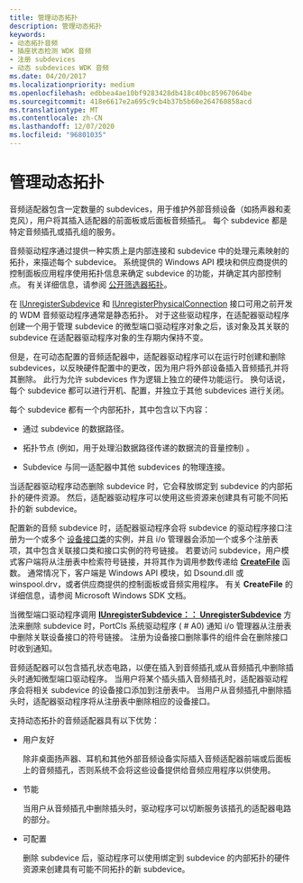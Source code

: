 ```yaml
---
title: 管理动态拓扑
description: 管理动态拓扑
keywords:
- 动态拓扑音频
- 插座状态检测 WDK 音频
- 注册 subdevices
- 动态 subdevices WDK 音频
ms.date: 04/20/2017
ms.localizationpriority: medium
ms.openlocfilehash: edbbea4ae10bf9283428db418c40bc85967064be
ms.sourcegitcommit: 418e6617e2a695c9cb4b37b5b60e264760858acd
ms.translationtype: MT
ms.contentlocale: zh-CN
ms.lasthandoff: 12/07/2020
ms.locfileid: "96801035"
---
```

# <a name="managing-dynamic-topologies"></a>管理动态拓扑


音频适配器包含一定数量的 subdevices，用于维护外部音频设备（如扬声器和麦克风），用户将其插入适配器的前面板或后面板音频插孔。 每个 subdevice 都是特定音频插孔或插孔组的服务。

音频驱动程序通过提供一种实质上是内部连接和 subdevice 中的处理元素映射的拓扑，来描述每个 subdevice。 系统提供的 Windows API 模块和供应商提供的控制面板应用程序使用拓扑信息来确定 subdevice 的功能，并确定其内部控制点。 有关详细信息，请参阅 [公开筛选器拓扑](exposing-filter-topology.md)。

在 [IUnregisterSubdevice](/windows-hardware/drivers/ddi/portcls/nn-portcls-iunregistersubdevice) 和 [IUnregisterPhysicalConnection](/windows-hardware/drivers/ddi/portcls/nn-portcls-iunregisterphysicalconnection) 接口可用之前开发的 WDM 音频驱动程序通常是静态拓扑。 对于这些驱动程序，在适配器驱动程序创建一个用于管理 subdevice 的微型端口驱动程序对象之后，该对象及其关联的 subdevice 在适配器驱动程序对象的生存期内保持不变。

但是，在可动态配置的音频适配器中，适配器驱动程序可以在运行时创建和删除 subdevices，以反映硬件配置中的更改，因为用户将外部设备插入音频插孔并将其删除。 此行为允许 subdevices 作为逻辑上独立的硬件功能运行。 换句话说，每个 subdevice 都可以进行开机、配置，并独立于其他 subdevices 进行关闭。

每个 subdevice 都有一个内部拓扑，其中包含以下内容：

-   通过 subdevice 的数据路径。

-   拓扑节点 (例如，用于处理沿数据路径传递的数据流的音量控制) 。

-   Subdevice 与同一适配器中其他 subdevices 的物理连接。

当适配器驱动程序动态删除 subdevice 时，它会释放绑定到 subdevice 的内部拓扑的硬件资源。 然后，适配器驱动程序可以使用这些资源来创建具有可能不同拓扑的新 subdevice。

配置新的音频 subdevice 时，适配器驱动程序会将 subdevice 的驱动程序接口注册为一个或多个 [设备接口类](../install/overview-of-device-interface-classes.md)的实例，并且 i/o 管理器会添加一个或多个注册表项，其中包含关联接口类和接口实例的符号链接。 若要访问 subdevice，用户模式客户端将从注册表中检索符号链接，并将其作为调用参数传递给 [**CreateFile**](/windows/win32/api/fileapi/nf-fileapi-createfilea) 函数。 通常情况下，客户端是 Windows API 模块，如 Dsound.dll 或 winspool.drv，或者供应商提供的控制面板或音频实用程序。 有关 **CreateFile** 的详细信息，请参阅 Microsoft Windows SDK 文档。

当微型端口驱动程序调用 [**IUnregisterSubdevice：： UnregisterSubdevice**](/windows-hardware/drivers/ddi/portcls/nf-portcls-iunregistersubdevice-unregistersubdevice) 方法来删除 subdevice 时，PortCls 系统驱动程序 ( # A0) 通知 i/o 管理器从注册表中删除关联设备接口的符号链接。 注册为设备接口删除事件的组件会在删除接口时收到通知。

音频适配器可以包含插孔状态电路，以便在插入到音频插孔或从音频插孔中删除插头时通知微型端口驱动程序。 当用户将某个插头插入音频插孔时，适配器驱动程序会将相关 subdevice 的设备接口添加到注册表中。 当用户从音频插孔中删除插头时，适配器驱动程序将从注册表中删除相应的设备接口。

支持动态拓扑的音频适配器具有以下优势：

-   用户友好

    除非桌面扬声器、耳机和其他外部音频设备实际插入音频适配器前端或后面板上的音频插孔，否则系统不会将这些设备提供给音频应用程序以供使用。

-   节能

    当用户从音频插孔中删除插头时，驱动程序可以切断服务该插孔的适配器电路的部分。

-   可配置

    删除 subdevice 后，驱动程序可以使用绑定到 subdevice 的内部拓扑的硬件资源来创建具有可能不同拓扑的新 subdevice。

 

